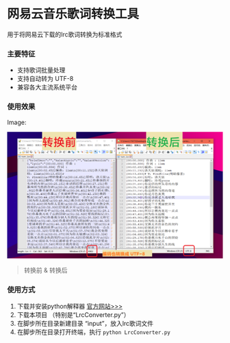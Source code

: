 # 网易云音乐歌词转换工具
用于将网易云下载的lrc歌词转换为标准格式

### 主要特征

- 支持歌词批量处理
- 支持自动转为 UTF-8 
- 兼容各大主流系统平台

### 使用效果

Image:

![](https://raw.githubusercontent.com/hui-shao/python-toolkit/master/text-tools/NetEaseCloudMusic-LyricConverter/README1.png)

> 转换前 & 转换后

### 使用方式

1. 下载并安装python解释器  [官方网站>>>](https://www.python.org/)
2. 下载本项目 （特别是“LrcConverter.py”）
3. 在脚步所在目录新建目录 “input”，放入lrc歌词文件
4. 在脚步所在目录打开终端，执行 `python LrcConverter.py`
